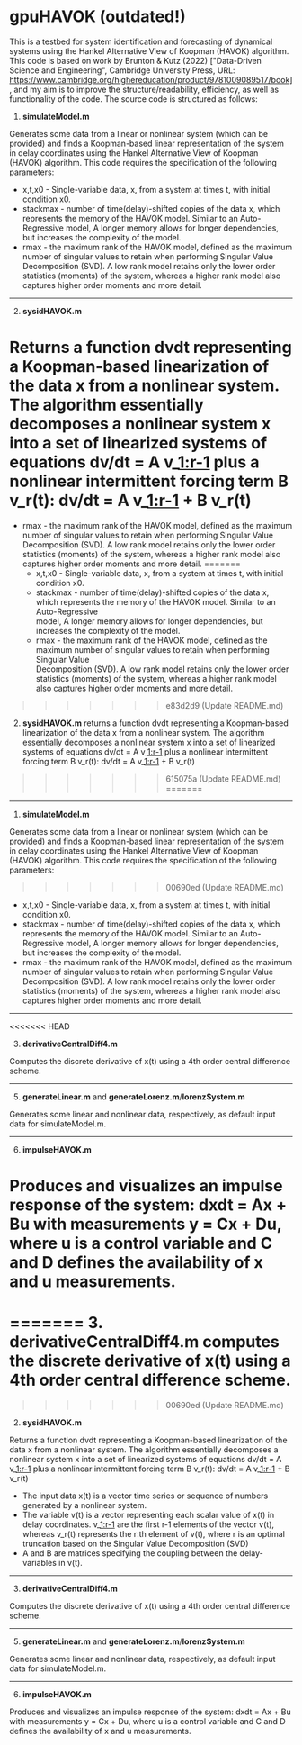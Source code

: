 # gpuHAVOK (outdated!)
This is a testbed for system identification and forecasting of dynamical systems using the Hankel Alternative View of Koopman (HAVOK) algorithm. This code is based on work by Brunton & Kutz (2022) ["Data-Driven Science and Engineering", Cambridge University Press, URL: https://www.cambridge.org/highereducation/product/9781009089517/book], and my aim is to improve the structure/readability, efficiency, as well as functionality of the code. The source code is structured as follows:

1. **simulateModel.m**

Generates some data from a linear or nonlinear system (which can be provided) and finds a Koopman-based linear representation of the system in delay coordinates using the Hankel Alternative View of Koopman (HAVOK) algorithm. This code requires the specification of the following parameters:

- x,t,x0 - Single-variable data, x, from a system at times t, with initial condition x0.
- stackmax - number of time(delay)-shifted copies of the data x, which represents the memory of the HAVOK model. Similar to an Auto-Regressive model, A longer memory allows for longer dependencies, but increases the complexity of the model.
- rmax - the maximum rank of the HAVOK model, defined as the maximum number of singular values to retain when performing Singular Value Decomposition (SVD). A low rank model retains only the lower order statistics (moments) of the system, whereas a higher rank model also captures     higher order moments and more detail.

---

2. **sysidHAVOK.m**

Returns a function dvdt representing a Koopman-based linearization of the data x from a nonlinear system. The algorithm essentially decomposes a nonlinear system x into a set of linearized systems of equations dv/dt = A v_[1:r-1](t) plus a nonlinear intermittent forcing term B v_r(t): dv/dt = A v_[1:r-1](t) + B v_r(t)
=======
- rmax - the maximum rank of the HAVOK model, defined as the maximum number of singular values to retain when performing Singular Value Decomposition (SVD). A low rank model retains only the lower order statistics (moments) of the system, whereas a higher rank model also captures higher order moments and more detail.
=======
  - x,t,x0 - Single-variable data, x, from a system at times t, with initial condition x0.
  - stackmax - number of time(delay)-shifted copies of the data x, which represents the memory of the HAVOK model. Similar to an Auto-Regressive   
    model, A longer memory allows for longer dependencies, but increases the complexity of the model.
  - rmax - the maximum rank of the HAVOK model, defined as the maximum number of singular values to retain when performing Singular Value       
    Decomposition (SVD). A low rank model retains only the lower order statistics (moments) of the system, whereas a higher rank model also captures     higher order moments and more detail.
>>>>>>> e83d2d9 (Update README.md)

2. **sysidHAVOK.m** returns a function dvdt representing a Koopman-based linearization of the data x from a nonlinear system. The algorithm essentially decomposes a nonlinear system x into a set of linearized systems of equations dv/dt = A v_[1:r-1](t) plus a nonlinear intermittent forcing term B v_r(t): dv/dt = A v_[1:r-1](t) + B v_r(t)
>>>>>>> 615075a (Update README.md)
=======
---

1. **simulateModel.m**

Generates some data from a linear or nonlinear system (which can be provided) and finds a Koopman-based linear representation of the system in delay coordinates using the Hankel Alternative View of Koopman (HAVOK) algorithm. This code requires the specification of the following parameters:
>>>>>>> 00690ed (Update README.md)

- x,t,x0 - Single-variable data, x, from a system at times t, with initial condition x0.
- stackmax - number of time(delay)-shifted copies of the data x, which represents the memory of the HAVOK model. Similar to an Auto-Regressive model, A longer memory allows for longer dependencies, but increases the complexity of the model.
- rmax - the maximum rank of the HAVOK model, defined as the maximum number of singular values to retain when performing Singular Value Decomposition (SVD). A low rank model retains only the lower order statistics (moments) of the system, whereas a higher rank model also captures     higher order moments and more detail.

---
<<<<<<< HEAD

3. **derivativeCentralDiff4.m**

Computes the discrete derivative of x(t) using a 4th order central difference scheme.

---

5. **generateLinear.m** and **generateLorenz.m**/**lorenzSystem.m**

Generates some linear and nonlinear data, respectively, as default input data for simulateModel.m.

---

6. **impulseHAVOK.m**

Produces and visualizes an impulse response of the system: dxdt = Ax + Bu with measurements y = Cx + Du, where u is a control variable and C and D defines the availability of x and u measurements.
=======
=======
3. **derivativeCentralDiff4.m** computes the discrete derivative of x(t) using a 4th order central difference scheme.
=======
>>>>>>> 00690ed (Update README.md)

2. **sysidHAVOK.m**

Returns a function dvdt representing a Koopman-based linearization of the data x from a nonlinear system. The algorithm essentially decomposes a nonlinear system x into a set of linearized systems of equations dv/dt = A v_[1:r-1](t) plus a nonlinear intermittent forcing term B v_r(t): dv/dt = A v_[1:r-1](t) + B v_r(t)

- The input data x(t) is a vector time series or sequence of numbers generated by a nonlinear system.
- The variable v(t) is a vector representing each scalar value of x(t) in delay coordinates. v_[1:r-1](t) are the first r-1 elements of the vector v(t), whereas v_r(t) represents the r:th element of v(t), where r is an optimal truncation based on the Singular Value Decomposition (SVD)
- A and B are matrices specifying the coupling between the delay-variables in v(t).

---

3. **derivativeCentralDiff4.m**

Computes the discrete derivative of x(t) using a 4th order central difference scheme.

---

5. **generateLinear.m** and **generateLorenz.m**/**lorenzSystem.m**

Generates some linear and nonlinear data, respectively, as default input data for simulateModel.m.

---

6. **impulseHAVOK.m**

Produces and visualizes an impulse response of the system: dxdt = Ax + Bu with measurements y = Cx + Du, where u is a control variable and C and D defines the availability of x and u measurements.
